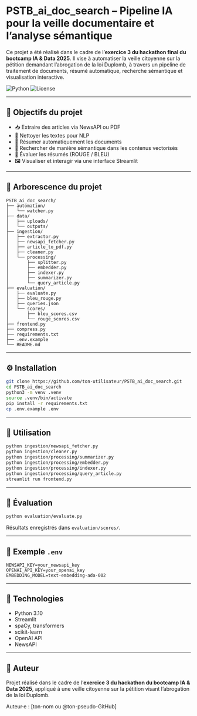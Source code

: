 # PSTB_ai_doc_search – Pipeline IA pour la veille documentaire et l’analyse sémantique

Ce projet a été réalisé dans le cadre de l’**exercice 3 du hackathon final du bootcamp IA & Data 2025**. Il vise à automatiser la veille citoyenne sur la pétition demandant l’abrogation de la loi Duplomb, à travers un pipeline de traitement de documents, résumé automatique, recherche sémantique et visualisation interactive.

![Python](https://img.shields.io/badge/Python-3.10-blue)
![License](https://img.shields.io/badge/License-MIT-green)

---

## 🎯 Objectifs du projet

- 📥 Extraire des articles via NewsAPI ou PDF
- 🧽 Nettoyer les textes pour NLP
- 🧠 Résumer automatiquement les documents
- 🔎 Rechercher de manière sémantique dans les contenus vectorisés
- 🧪 Évaluer les résumés (ROUGE / BLEU)
- 🖼️ Visualiser et interagir via une interface Streamlit

---

## 📁 Arborescence du projet

```
PSTB_ai_doc_search/
├── automation/
│   └── watcher.py
├── data/
│   ├── uploads/
│   └── outputs/
├── ingestion/
│   ├── extractor.py
│   ├── newsapi_fetcher.py
│   ├── article_to_pdf.py
│   ├── cleaner.py
│   └── processing/
│       ├── splitter.py
│       ├── embedder.py
│       ├── indexer.py
│       ├── summarizer.py
│       └── query_article.py
├── evaluation/
│   ├── evaluate.py
│   ├── bleu_rouge.py
│   ├── queries.json
│   └── scores/
│       ├── bleu_scores.csv
│       └── rouge_scores.csv
├── frontend.py
├── compress.py
├── requirements.txt
├── .env.example
└── README.md
```

---

## ⚙️ Installation

```bash
git clone https://github.com/ton-utilisateur/PSTB_ai_doc_search.git
cd PSTB_ai_doc_search
python3 -m venv .venv
source .venv/bin/activate
pip install -r requirements.txt
cp .env.example .env
```

---

## 🚀 Utilisation

```bash
python ingestion/newsapi_fetcher.py
python ingestion/cleaner.py
python ingestion/processing/summarizer.py
python ingestion/processing/embedder.py
python ingestion/processing/indexer.py
python ingestion/processing/query_article.py
streamlit run frontend.py
```

---

## 🧪 Évaluation

```bash
python evaluation/evaluate.py
```

Résultats enregistrés dans `evaluation/scores/`.

---

## 🔐 Exemple `.env`

```env
NEWSAPI_KEY=your_newsapi_key
OPENAI_API_KEY=your_openai_key
EMBEDDING_MODEL=text-embedding-ada-002
```

---

## 🧠 Technologies

- Python 3.10
- Streamlit
- spaCy, transformers
- scikit-learn
- OpenAI API
- NewsAPI

---

## 🙌 Auteur

Projet réalisé dans le cadre de l’**exercice 3 du hackathon du bootcamp IA & Data 2025**, appliqué à une veille citoyenne sur la pétition visant l’abrogation de la loi Duplomb.

Auteur·e : [ton-nom ou @ton-pseudo-GitHub]

